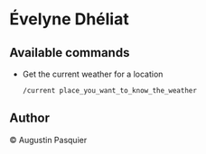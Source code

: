 # Évelyne Dhéliat

## Available commands

- Get the current weather for a location

    `/current place_you_want_to_know_the_weather`
    

## Author

© Augustin Pasquier
